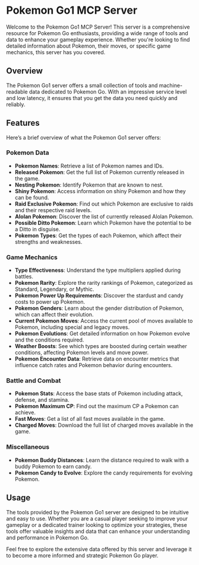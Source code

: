 # Pokemon Go1 MCP Server

Welcome to the Pokemon Go1 MCP Server! This server is a comprehensive resource for Pokemon Go enthusiasts, providing a wide range of tools and data to enhance your gameplay experience. Whether you're looking to find detailed information about Pokemon, their moves, or specific game mechanics, this server has you covered.

## Overview

The Pokemon Go1 server offers a small collection of tools and machine-readable data dedicated to Pokemon Go. With an impressive service level and low latency, it ensures that you get the data you need quickly and reliably.

## Features

Here’s a brief overview of what the Pokemon Go1 server offers:

### Pokemon Data

- **Pokemon Names**: Retrieve a list of Pokemon names and IDs.
- **Released Pokemon**: Get the full list of Pokemon currently released in the game.
- **Nesting Pokemon**: Identify Pokemon that are known to nest.
- **Shiny Pokemon**: Access information on shiny Pokemon and how they can be found.
- **Raid Exclusive Pokemon**: Find out which Pokemon are exclusive to raids and their respective raid levels.
- **Alolan Pokemon**: Discover the list of currently released Alolan Pokemon.
- **Possible Ditto Pokemon**: Learn which Pokemon have the potential to be a Ditto in disguise.
- **Pokemon Types**: Get the types of each Pokemon, which affect their strengths and weaknesses.

### Game Mechanics

- **Type Effectiveness**: Understand the type multipliers applied during battles.
- **Pokemon Rarity**: Explore the rarity rankings of Pokemon, categorized as Standard, Legendary, or Mythic.
- **Pokemon Power Up Requirements**: Discover the stardust and candy costs to power up Pokemon.
- **Pokemon Genders**: Learn about the gender distribution of Pokemon, which can affect their evolution.
- **Current Pokemon Moves**: Access the current pool of moves available to Pokemon, including special and legacy moves.
- **Pokemon Evolutions**: Get detailed information on how Pokemon evolve and the conditions required.
- **Weather Boosts**: See which types are boosted during certain weather conditions, affecting Pokemon levels and move power.
- **Pokemon Encounter Data**: Retrieve data on encounter metrics that influence catch rates and Pokemon behavior during encounters.

### Battle and Combat

- **Pokemon Stats**: Access the base stats of Pokemon including attack, defense, and stamina.
- **Pokemon Maximum CP**: Find out the maximum CP a Pokemon can achieve.
- **Fast Moves**: Get a list of all fast moves available in the game.
- **Charged Moves**: Download the full list of charged moves available in the game.

### Miscellaneous

- **Pokemon Buddy Distances**: Learn the distance required to walk with a buddy Pokemon to earn candy.
- **Pokemon Candy to Evolve**: Explore the candy requirements for evolving Pokemon.

## Usage

The tools provided by the Pokemon Go1 server are designed to be intuitive and easy to use. Whether you are a casual player seeking to improve your gameplay or a dedicated trainer looking to optimize your strategies, these tools offer valuable insights and data that can enhance your understanding and performance in Pokemon Go.

Feel free to explore the extensive data offered by this server and leverage it to become a more informed and strategic Pokemon Go player.